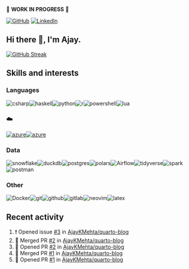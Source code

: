 :construction: **WORK IN PROGRESS** :construction:

<p align="left">
<a href="https://github.com/ajaykmehta"><img src="https://img.shields.io/github/followers/ajaykmehta.svg?label=GitHub&style=social" alt="GitHub"></a>
<a href="https://www.linkedin.com/in/ajay-mehta-b781ba1/"><img src="https://img.shields.io/badge/LinkedIn--_.svg?style=social&logo=linkedin" alt="LinkedIn"></a>
</p>

## Hi there 👋, I'm Ajay.

<!-- [![Ajay's github stats](https://github-readme-stats.vercel.app/api?username=AjayKMehta&count_private=true&show_icons=true&theme=synthwave)](https://github.com/anuraghazra/github-readme-stats) -->
<!--![Top Langs](https://github-readme-stats.vercel.app/api/top-langs/?username=AjayKMehta&count_private=true&show_icons=true&theme=synthwave&hide=TeX&layout=compact)-->

<!--
**AjayKMehta/AjayKMehta** is a ✨ _special_ ✨ repository because its `README.md` (this file) appears on your GitHub profile.

Here are some ideas to get you started:

- 🔭 I'm currently working on ...
- 🌱 I'm currently learning ...
- 👯 I'm looking to collaborate on ...
- 🤔 I'm looking for help with ...
- 💬 Ask me about ...
- 📫 How to reach me: ...
- 😄 Pronouns: ...
- ⚡ Fun fact: ...
-->

[![GitHub Streak](https://streak-stats.demolab.com/?user=AjayKMehta&theme=cobalt2)](https://git.io/streak-stats)

## Skills and interests

### Languages

<img alt="csharp" src="https://img.shields.io/badge/-C%23-purple?logo=csharp" /><img alt="haskell" src="https://img.shields.io/badge/-Haskell-darkgreen?logo=haskell" /><img alt="python" src="https://img.shields.io/badge/-Python-f9e64f?logo=python" /><img alt="r" src="https://img.shields.io/badge/-R-1857a4?logo=R" /><img alt="powershell" src="https://img.shields.io/badge/-PowerShell-EEEDEA?logo=Powershell" /><img alt="lua" src="https://img.shields.io/badge/-Lua-aqua?logo=Lua" />

### :cloud:

<a href="https://aws.amazon.com/"><img alt="azure" src="https://img.shields.io/badge/-AWS-99BF14"/></a><a href="https://azure.microsoft.com/"><img alt="azure" src="https://img.shields.io/badge/-Azure-3CCBF4" /></a>

### Data

<img alt="snowflake" src="https://img.shields.io/badge/-SnowFlake-lightblue?logo=snowflake" /><img alt="duckdb" src="https://img.shields.io/badge/-DuckDB-green?logo=duckdb" /><img alt="postgres" src="https://img.shields.io/badge/-Postgres-FFDDFF?logo=postgresql" /><img alt="polars" src="https://img.shields.io/badge/-Polars-teal?logo=polars" /><img alt="Airflow" src="https://img.shields.io/badge/Apache%20Airflow-017CEE?logo=Apache%20Airflow" /><img alt="tidyverse" src="https://img.shields.io/badge/-Tidyverse-FFC204?logo=tidyverse" /><img alt="spark" src="https://img.shields.io/badge/-Spark-0000AE?logo=apache-spark" /><img alt="postman" src="https://img.shields.io/badge/-Jupyter-FDED30?logo=jupyter" />

### Other

<img alt="Docker" src="https://img.shields.io/badge/-Docker-lightgreen?logo=docker" /><img alt="git" src="https://img.shields.io/badge/-git-13BEF9?logo=git" /><img alt="github" src="https://img.shields.io/badge/-GitHub-black?logo=github" /><img alt="gitlab" src="https://img.shields.io/badge/-GitLab-204ECF?logo=gitlab" /><img alt="neovim" src="https://img.shields.io/badge/-Neovim-00FFAA?logo=neovim" /><img alt="latex" src="https://img.shields.io/badge/-LaTeX-008080?logo=latex" />

## Recent activity

<!--START_SECTION:activity-->
1. ❗ Opened issue [#3](https://github.com/AjayKMehta/quarto-blog/issues/3) in [AjayKMehta/quarto-blog](https://github.com/AjayKMehta/quarto-blog)
2. 🎉 Merged PR [#2](https://github.com/AjayKMehta/quarto-blog/pull/2) in [AjayKMehta/quarto-blog](https://github.com/AjayKMehta/quarto-blog)
3. 💪 Opened PR [#2](https://github.com/AjayKMehta/quarto-blog/pull/2) in [AjayKMehta/quarto-blog](https://github.com/AjayKMehta/quarto-blog)
4. 🎉 Merged PR [#1](https://github.com/AjayKMehta/quarto-blog/pull/1) in [AjayKMehta/quarto-blog](https://github.com/AjayKMehta/quarto-blog)
5. 💪 Opened PR [#1](https://github.com/AjayKMehta/quarto-blog/pull/1) in [AjayKMehta/quarto-blog](https://github.com/AjayKMehta/quarto-blog)
<!--END_SECTION:activity-->
